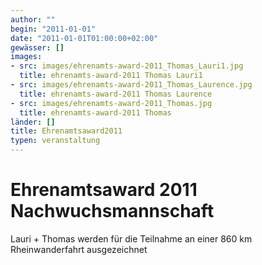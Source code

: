 ```yaml
---
author: ""
begin: "2011-01-01"
date: "2011-01-01T01:00:00+02:00"
gewässer: []
images:
- src: images/ehrenamts-award-2011_Thomas_Lauri1.jpg
  title: ehrenamts-award-2011 Thomas Lauri1
- src: images/ehrenamts-award-2011_Thomas_Laurence.jpg
  title: ehrenamts-award-2011 Thomas Laurence
- src: images/ehrenamts-award-2011_Thomas.jpg
  title: ehrenamts-award-2011 Thomas
länder: []
title: Ehrenamtsaward2011
typen: veranstaltung
---
```



# Ehrenamtsaward 2011 Nachwuchsmannschaft


Lauri + Thomas werden für die Teilnahme an einer 860 km Rheinwanderfahrt ausgezeichnet
